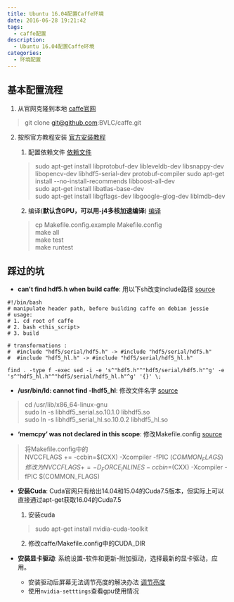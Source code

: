 ```yaml
---
title: Ubuntu 16.04配置Caffe环境
date: 2016-06-28 19:21:42
tags: 
  - caffe配置
description:
  - Ubuntu 16.04配置Caffe环境
categories:
  - 环境配置
---
```


## 基本配置流程
1. 从官网克隆到本地 [caffe官网](https://github.com/BVLC/caffe)
> git clone git@github.com:BVLC/caffe.git

2. 按照官方教程安装 [官方安装教程](http://caffe.berkeleyvision.org/installation.html) 
	1. 配置依赖文件 [依赖文件](http://caffe.berkeleyvision.org/install_apt.html)
	> sudo apt-get install libprotobuf-dev libleveldb-dev libsnappy-dev libopencv-dev libhdf5-serial-dev protobuf-compiler
	sudo apt-get install --no-install-recommends libboost-all-dev  
	sudo apt-get install libatlas-base-dev  
	sudo apt-get install libgflags-dev libgoogle-glog-dev liblmdb-dev

	2. 编译(**默认含GPU，可以用-j4多核加速编译**) [编译](http://caffe.berkeleyvision.org/installation.html#compilation)
	> cp Makefile.config.example Makefile.config  
	make all  
	make test  
	make runtest

## 踩过的坑
- **can't find hdf5.h when build caffe**: 用以下sh改变include路径 [source](https://github.com/NVIDIA/DIGITS/issues/156)
```
#!/bin/bash
# manipulate header path, before building caffe on debian jessie
# usage:
# 1. cd root of caffe
# 2. bash <this_script>
# 3. build

# transformations :
#  #include "hdf5/serial/hdf5.h" -> #include "hdf5/serial/hdf5.h"
#  #include "hdf5_hl.h" -> #include "hdf5/serial/hdf5_hl.h"

find . -type f -exec sed -i -e 's^"hdf5.h"^"hdf5/serial/hdf5.h"^g' -e 's^"hdf5_hl.h"^"hdf5/serial/hdf5_hl.h"^g' '{}' \;
```

- **/usr/bin/ld: cannot find -lhdf5_hl**: 修改文件名字 [source](https://github.com/NVIDIA/DIGITS/issues/156)  
> cd /usr/lib/x86_64-linux-gnu  
sudo ln -s libhdf5_serial.so.10.1.0 libhdf5.so  
sudo ln -s libhdf5_serial_hl.so.10.0.2 libhdf5_hl.so

- **‘memcpy’ was not declared in this scope**: 修改Makefile.config [source](https://github.com/BVLC/caffe/issues/4046)
> 将Makefile.config中的  
NVCCFLAGS += -ccbin=$(CXX) -Xcompiler -fPIC $(COMMON_FLAGS)  
修改为  
NVCCFLAGS += -D_FORCE_INLINES -ccbin=$(CXX) -Xcompiler -fPIC $(COMMON_FLAGS)  

- **安装Cuda**:  Cuda官网只有给出14.04和15.04的Cuda7.5版本，但实际上可以直接通过apt-get获取16.04的Cuda7.5
	1. 安装cuda
	> sudo apt-get install nvidia-cuda-toolkit
	2. 修改caffe/Makefile.config中的CUDA_DIR


- **安装显卡驱动**: 系统设置-软件和更新-附加驱动，选择最新的显卡驱动，应用。
	* 安装驱动后屏幕无法调节亮度的解决办法 [调节亮度](http://askubuntu.com/questions/76081/brightness-not-working-after-installing-nvidia-driver)
	* 使用`nvidia-setttings`查看gpu使用情况




